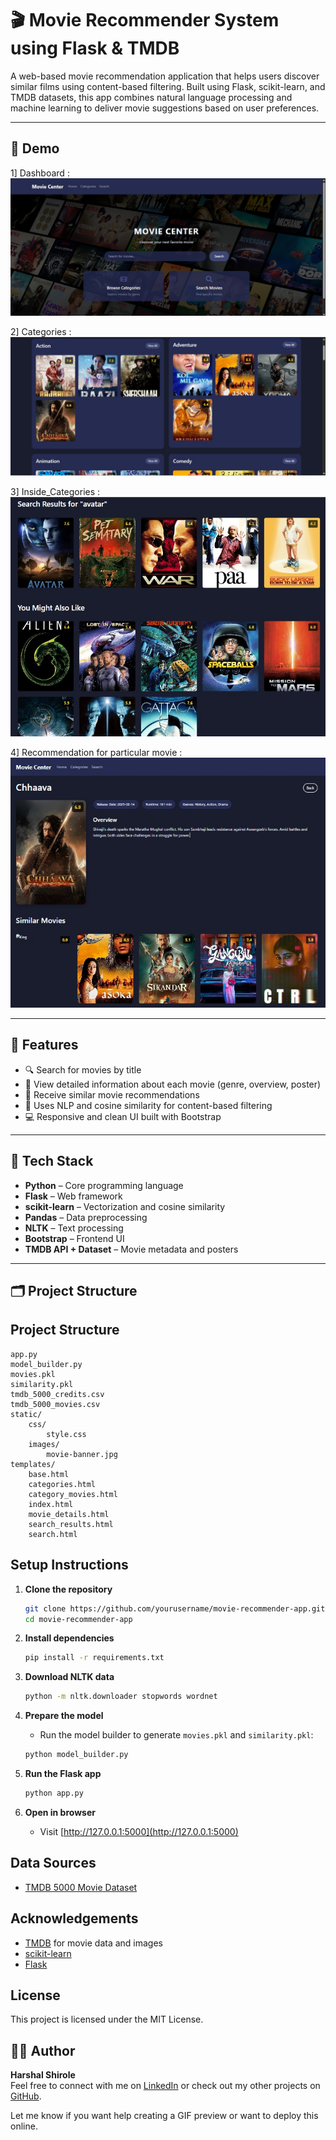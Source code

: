 # 🎬 Movie Recommender System using Flask & TMDB

A web-based movie recommendation application that helps users discover similar films using content-based filtering. Built using Flask, scikit-learn, and TMDB datasets, this app combines natural language processing and machine learning to deliver movie suggestions based on user preferences.

---

## 📸 Demo
1] Dashboard :
![App Screenshot](static/images/Dashboard.jpeg)

2] Categories :
![App Screenshot](static/images/categories.jpeg)

3] Inside_Categories :
![App Screenshot](static/images/inside_categories.jpeg)

4] Recommendation for particular movie  :
![App Screenshot](static/images/Recommendation.jpeg)


---

## 🚀 Features

- 🔍 Search for movies by title
- 📄 View detailed information about each movie (genre, overview, poster)
- 🎯 Receive similar movie recommendations
- 🤖 Uses NLP and cosine similarity for content-based filtering
- 💻 Responsive and clean UI built with Bootstrap

---

## 🧠 Tech Stack

- **Python** – Core programming language
- **Flask** – Web framework
- **scikit-learn** – Vectorization and cosine similarity
- **Pandas** – Data preprocessing
- **NLTK** – Text processing
- **Bootstrap** – Frontend UI
- **TMDB API + Dataset** – Movie metadata and posters

---

## 🗂️ Project Structure



## Project Structure

```
app.py
model_builder.py
movies.pkl
similarity.pkl
tmdb_5000_credits.csv
tmdb_5000_movies.csv
static/
    css/
        style.css
    images/
        movie-banner.jpg
templates/
    base.html
    categories.html
    category_movies.html
    index.html
    movie_details.html
    search_results.html
    search.html
```

## Setup Instructions

1. **Clone the repository**
    ```sh
    git clone https://github.com/yourusername/movie-recommender-app.git
    cd movie-recommender-app
    ```

2. **Install dependencies**
    ```sh
    pip install -r requirements.txt
    ```

3. **Download NLTK data**
    ```sh
    python -m nltk.downloader stopwords wordnet
    ```

4. **Prepare the model**
    - Run the model builder to generate `movies.pkl` and `similarity.pkl`:
    ```sh
    python model_builder.py
    ```

5. **Run the Flask app**
    ```sh
    python app.py
    ```

6. **Open in browser**
    - Visit [http://127.0.0.1:5000](http://127.0.0.1:5000)

## Data Sources

- [TMDB 5000 Movie Dataset](https://www.kaggle.com/datasets/tmdb/tmdb-movie-metadata)

## Acknowledgements

- [TMDB](https://www.themoviedb.org/) for movie data and images
- [scikit-learn](https://scikit-learn.org/)
- [Flask](https://flask.palletsprojects.com/)

## License

This project is licensed under the MIT License.




## 👨‍💻 Author

**Harshal Shirole**  
Feel free to connect with me on [LinkedIn](https://www.linkedin.com/in/harshal-shirole-742824278/) or check out my other projects on [GitHub](https://github.com/Harshal-2004).


Let me know if you want help creating a GIF preview or want to deploy this online.
